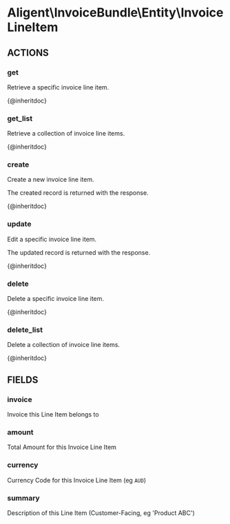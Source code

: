 # Aligent\InvoiceBundle\Entity\InvoiceLineItem

## ACTIONS

### get

Retrieve a specific invoice line item.

{@inheritdoc}

### get_list

Retrieve a collection of invoice line items.

{@inheritdoc}

### create

Create a new invoice line item.

The created record is returned with the response.

{@inheritdoc}


### update

Edit a specific invoice line item.

The updated record is returned with the response.

{@inheritdoc}

### delete

Delete a specific invoice line item.

{@inheritdoc}

### delete_list

Delete a collection of invoice line items.

{@inheritdoc}

## FIELDS

### invoice
Invoice this Line Item belongs to

### amount
Total Amount for this Invoice Line Item

### currency
Currency Code for this Invoice Line Item (eg `AUD`)

### summary
Description of this Line Item (Customer-Facing, eg 'Product ABC')

